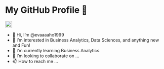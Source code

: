 # My GitHub Profile :book: 
[<img height="22px" src="https://upload.wikimedia.org/wikipedia/commons/c/ca/LinkedIn_logo_initials.png" />][linkedin]

[linkedin]: (www.linkedin.com/in/i-hua-ho)
- 👋 Hi, I’m @evaaaaho1999
- 👀 I’m interested in Business Analytics, Data Sciences, and anything new and Fun!
- 🌱 I’m currently learning Business Analytics
- 💞️ I’m looking to collaborate on ...
- 📫 How to reach me ...

<!---
evaaaaho1999/evaaaaho1999 is a ✨ special ✨ repository because its `README.md` (this file) appears on your GitHub profile.
You can click the Preview link to take a look at your changes.
--->
